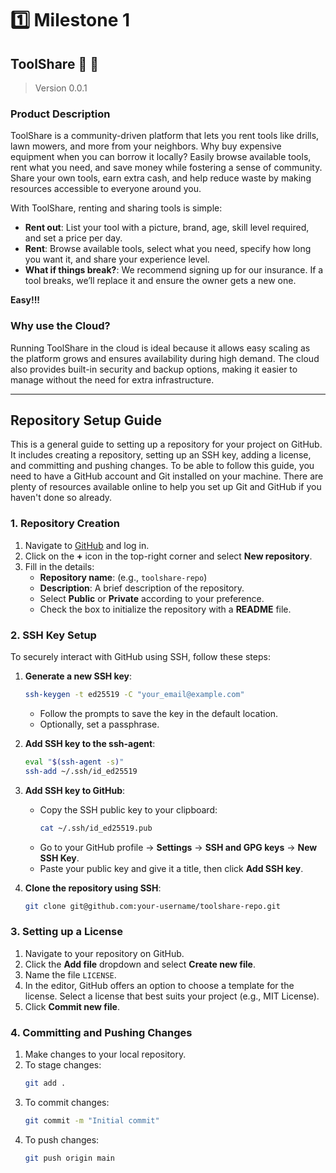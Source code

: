 # :one: Milestone 1

## ToolShare :iphone: :hammer:
> Version 0.0.1

### Product Description

ToolShare is a community-driven platform that lets you rent tools like drills, lawn mowers, and more from your neighbors. Why buy expensive equipment when you can borrow it locally? Easily browse available tools, rent what you need, and save money while fostering a sense of community. Share your own tools, earn extra cash, and help reduce waste by making resources accessible to everyone around you.   

With ToolShare, renting and sharing tools is simple:

- **Rent out**: List your tool with a picture, brand, age, skill level required, and set a price per day.
- **Rent**: Browse available tools, select what you need, specify how long you want it, and share your experience level.
- **What if things break?**: We recommend signing up for our insurance. If a tool breaks, we’ll replace it and ensure the owner gets a new one.

**Easy!!!**

### Why use the Cloud?

Running ToolShare in the cloud is ideal because it allows easy scaling as the platform grows and ensures availability during high demand. The cloud also provides built-in security and backup options, making it easier to manage without the need for extra infrastructure. 



---

## Repository Setup Guide

This is a general guide to setting up a repository for your project on GitHub. It includes creating a repository, setting up an SSH key, adding a license, and committing and pushing changes.
To be able to follow this guide, you need to have a GitHub account and Git installed on your machine. There are plenty of resources available online to help you set up Git and GitHub if you haven't done so already.

### 1. Repository Creation
1. Navigate to [GitHub](https://github.com/) and log in.
2. Click on the **+** icon in the top-right corner and select **New repository**.
3. Fill in the details:
   - **Repository name**: (e.g., `toolshare-repo`)
   - **Description**: A brief description of the repository.
   - Select **Public** or **Private** according to your preference.
   - Check the box to initialize the repository with a **README** file.

### 2. SSH Key Setup

To securely interact with GitHub using SSH, follow these steps:

1. **Generate a new SSH key**:
    ```bash
    ssh-keygen -t ed25519 -C "your_email@example.com"
    ```
    - Follow the prompts to save the key in the default location.
    - Optionally, set a passphrase.

2. **Add SSH key to the ssh-agent**:
    ```bash
    eval "$(ssh-agent -s)"
    ssh-add ~/.ssh/id_ed25519
    ```

3. **Add SSH key to GitHub**:
    - Copy the SSH public key to your clipboard:
      ```bash
      cat ~/.ssh/id_ed25519.pub
      ```
    - Go to your GitHub profile → **Settings** → **SSH and GPG keys** → **New SSH Key**.
    - Paste your public key and give it a title, then click **Add SSH key**.

4. **Clone the repository using SSH**:
    ```bash
    git clone git@github.com:your-username/toolshare-repo.git
    ```

### 3. Setting up a License

1. Navigate to your repository on GitHub.
2. Click the **Add file** dropdown and select **Create new file**.
3. Name the file `LICENSE`.
4. In the editor, GitHub offers an option to choose a template for the license. Select a license that best suits your project (e.g., MIT License).
5. Click **Commit new file**.

### 4. Committing and Pushing Changes

1. Make changes to your local repository.
2. To stage changes:
    ```bash
    git add .
    ```
3. To commit changes:
    ```bash
    git commit -m "Initial commit"
    ```
4. To push changes:
    ```bash
    git push origin main
    ```


